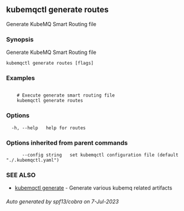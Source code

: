 ## kubemqctl generate routes

Generate KubeMQ Smart Routing file

### Synopsis

Generate KubeMQ Smart Routing file

```
kubemqctl generate routes [flags]
```

### Examples

```

	# Execute generate smart routing file
 	kubemqctl generate routes

```

### Options

```
  -h, --help   help for routes
```

### Options inherited from parent commands

```
      --config string   set kubemqctl configuration file (default "./.kubemqctl.yaml")
```

### SEE ALSO

* [kubemqctl generate](kubemqctl_generate.md)	 - Generate various kubemq related artifacts

###### Auto generated by spf13/cobra on 7-Jul-2023
